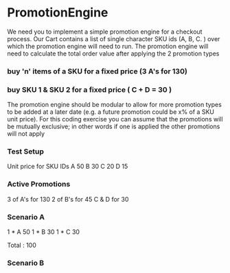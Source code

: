 # PromotionEngine

We need you to implement a simple promotion engine for a checkout process. Our Cart contains a list of single character SKU ids (A, B, C.	) over which the promotion engine will need to run.
The promotion engine will need to calculate the total order value after applying the 2 promotion types
### buy 'n' items of a SKU for a fixed price (3 A's for 130)
### buy SKU 1 & SKU 2 for a fixed price ( C + D = 30 )

The promotion engine should be modular to allow for more promotion types to be added at a later date (e.g. a future promotion could be x% of a SKU unit price). For this coding exercise you can assume that the promotions will be mutually exclusive; in other words if one is applied the other promotions will not apply

### Test Setup
Unit price for SKU IDs A	50
B	30
C	20
D	15

### Active Promotions
3 of A's for 130
2 of B's for 45 
C & D for 30

### Scenario A
1 * A 50
1 * B 30 
1 * C 30

Total : 100

### Scenario B

